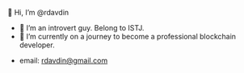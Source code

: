 👋 Hi, I’m @rdavdin
- 👀 I’m an introvert guy. Belong to ISTJ.
- 🌱 I’m currently on a journey to become a professional blockchain developer.
<!---
- 💞️ I’m looking to collaborate on ...
--->
- email: rdavdin@gmail.com

<!---
rdavdin/rdavdin is a ✨ special ✨ repository because its `README.md` (this file) appears on your GitHub profile.
You can click the Preview link to take a look at your changes.
--->
